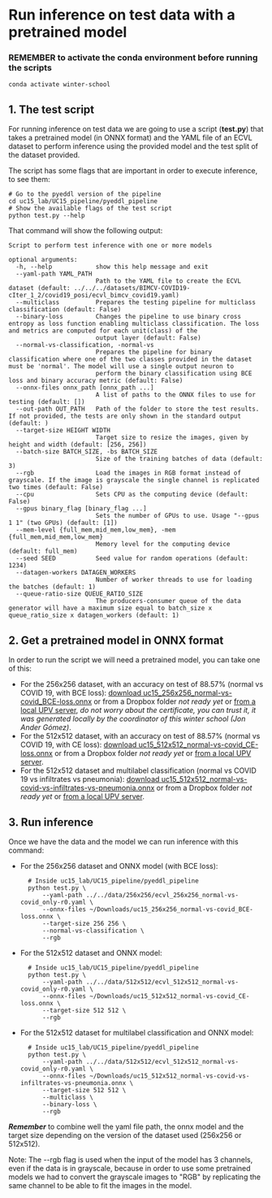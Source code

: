 # Run inference on test data with a pretrained model

### REMEMBER to activate the conda environment before running the scripts

    conda activate winter-school

## 1. The test script
For running inference on test data we are going to use a script (**test.py**) that takes a pretrained model (in ONNX format) and the YAML file
of an ECVL dataset to perform inference using the provided model and the test split of the dataset provided.

The script has some flags that are important in order to execute inference, to see them:

    # Go to the pyeddl version of the pipeline
    cd uc15_lab/UC15_pipeline/pyeddl_pipeline
    # Show the available flags of the test script
    python test.py --help

That command will show the following output:

    Script to perform test inference with one or more models

    optional arguments:
      -h, --help            show this help message and exit
      --yaml-path YAML_PATH
                            Path to the YAML file to create the ECVL dataset (default: ../../../datasets/BIMCV-COVID19-cIter_1_2/covid19_posi/ecvl_bimcv_covid19.yaml)
      --multiclass          Prepares the testing pipeline for multiclass classification (default: False)
      --binary-loss         Changes the pipeline to use binary cross entropy as loss function enabling multiclass classification. The loss and metrics are computed for each unit(class) of the
                            output layer (default: False)
      --normal-vs-classification, -normal-vs
                            Prepares the pipeline for binary classification where one of the two classes provided in the dataset must be 'normal'. The model will use a single output neuron to
                            perform the binary classification using BCE loss and binary accuracy metric (default: False)
      --onnx-files onnx_path [onnx_path ...]
                            A list of paths to the ONNX files to use for testing (default: [])
      --out-path OUT_PATH   Path of the folder to store the test results. If not provided, the tests are only shown in the standard output (default: )
      --target-size HEIGHT WIDTH
                            Target size to resize the images, given by height and width (default: [256, 256])
      --batch-size BATCH_SIZE, -bs BATCH_SIZE
                            Size of the training batches of data (default: 3)
      --rgb                 Load the images in RGB format instead of grayscale. If the image is grayscale the single channel is replicated two times (default: False)
      --cpu                 Sets CPU as the computing device (default: False)
      --gpus binary_flag [binary_flag ...]
                            Sets the number of GPUs to use. Usage "--gpus 1 1" (two GPUs) (default: [1])
      --mem-level {full_mem,mid_mem,low_mem}, -mem {full_mem,mid_mem,low_mem}
                            Memory level for the computing device (default: full_mem)
      --seed SEED           Seed value for random operations (default: 1234)
      --datagen-workers DATAGEN_WORKERS
                            Number of worker threads to use for loading the batches (default: 1)
      --queue-ratio-size QUEUE_RATIO_SIZE
                            The producers-consumer queue of the data generator will have a maximum size equal to batch_size x queue_ratio_size x datagen_workers (default: 1)

## 2. Get a pretrained model in ONNX format
In order to run the script we will need a pretrained model, you can take one of this:
- For the 256x256 dataset, with an accuracy on test of 88.57% (normal vs COVID 19, with BCE loss): [download uc15_256x256_normal-vs-covid_BCE-loss.onnx](https://upvedues-my.sharepoint.com/:u:/g/personal/salcarpo_upv_edu_es/ERjdPkf8_89Oh0wADBdC-jwB6mHbgzoztiwGdtefnlAsJw?e=3N1SpM)
  or from a Dropbox folder _not ready yet_
  or [from a local UPV server](https://clocalprog.dsic.upv.es/winter-school/data/uc15_256x256_normal-vs-covid_BCE-loss.onnx),
  _do not worry about the certificate, you can trust it, it was generated locally by the coordinator of this winter school (Jon Ander G&oacute;mez)_.
- For the 512x512 dataset, with an accuracy on test of 88.57% (normal vs COVID 19, with CE loss): [download uc15_512x512_normal-vs-covid_CE-loss.onnx](https://upvedues-my.sharepoint.com/:u:/g/personal/salcarpo_upv_edu_es/EaLfcNGvMlFElO9Ml0-GI2UBxLxG5nOLVRBPgZe7F8S9rA?e=zMhyDj)
  or from a Dropbox folder _not ready yet_
  or [from a local UPV server](https://clocalprog.dsic.upv.es/winter-school/data/uc15_512x512_normal-vs-covid_CE-loss.onnx).
- For the 512x512 dataset and multilabel classification (normal vs COVID 19 vs infiltrates vs pneumonia): [download uc15_512x512_normal-vs-covid-vs-infiltrates-vs-pneumonia.onnx](https://upvedues-my.sharepoint.com/:u:/g/personal/salcarpo_upv_edu_es/EWaFqI3auQlGuTIqhM-9lSEBkjq9_h0XFplSfakXBDX7fw?e=WDeAhb)
  or from a Dropbox folder _not ready yet_
  or [from a local UPV server](https://clocalprog.dsic.upv.es/winter-school/data/uc15_512x512_normal-vs-covid-vs-infiltrates-vs-pneumonia.onnx).

## 3. Run inference
Once we have the data and the model we can run inference with this command:
- For the 256x256 dataset and ONNX model (with BCE loss):

        # Inside uc15_lab/UC15_pipeline/pyeddl_pipeline
        python test.py \
            --yaml-path ../../data/256x256/ecvl_256x256_normal-vs-covid_only-r0.yaml \
            --onnx-files ~/Downloads/uc15_256x256_normal-vs-covid_BCE-loss.onnx \
            --target-size 256 256 \
            --normal-vs-classification \
            --rgb
        
- For the 512x512 dataset and ONNX model:

        # Inside uc15_lab/UC15_pipeline/pyeddl_pipeline
        python test.py \
            --yaml-path ../../data/512x512/ecvl_512x512_normal-vs-covid_only-r0.yaml \
            --onnx-files ~/Downloads/uc15_512x512_normal-vs-covid_CE-loss.onnx \
            --target-size 512 512 \
            --rgb

- For the 512x512 dataset for multilabel classification and ONNX model:

        # Inside uc15_lab/UC15_pipeline/pyeddl_pipeline
        python test.py \
            --yaml-path ../../data/512x512/ecvl_512x512_normal-vs-covid_only-r0.yaml \
            --onnx-files ~/Downloads/uc15_512x512_normal-vs-covid-vs-infiltrates-vs-pneumonia.onnx \
            --target-size 512 512 \
            --multiclass \
            --binary-loss \
            --rgb

***Remember*** to combine well the yaml file path, the onnx model and the target size depending on the version of the dataset used (256x256 or 512x512).

Note: The --rgb flag is used when the input of the model has 3 channels, even if the data is in grayscale, because in order to use some pretrained models
we had to convert the grayscale images to "RGB" by replicating the same channel to be able to fit the images in the model.
